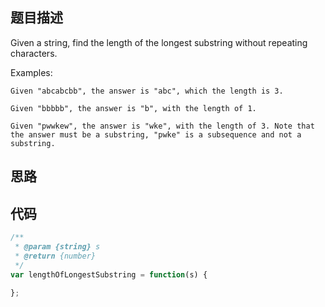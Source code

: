 ## 题目描述
Given a string, find the length of the longest substring without repeating characters.

Examples:
```
Given "abcabcbb", the answer is "abc", which the length is 3.

Given "bbbbb", the answer is "b", with the length of 1.

Given "pwwkew", the answer is "wke", with the length of 3. Note that the answer must be a substring, "pwke" is a subsequence and not a substring.
```
## 思路

## 代码
```js
/**
 * @param {string} s
 * @return {number}
 */
var lengthOfLongestSubstring = function(s) {
    
};
```

